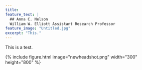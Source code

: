```yaml
---
title: 
feature_text: |
  ## Anna C. Nelson
  William W. Elliott Assistant Research Professor
feature_image: "Untitled.jpg"
excerpt: "This."
---
```


This is a test. 

{% include figure.html image="newheadshot.png" width="300" height="800" %}

